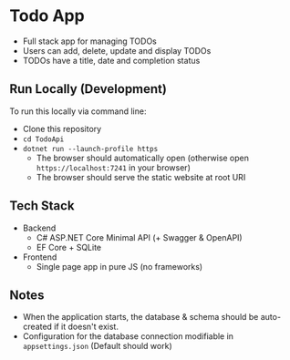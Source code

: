 # Todo App

- Full stack app for managing TODOs
- Users can add, delete, update and display TODOs
- TODOs have a title, date and completion status

## Run Locally (Development)

To run this locally via command line:

- Clone this repository
- `cd TodoApi`
- `dotnet run --launch-profile https`
  - The browser should automatically open (otherwise open `https://localhost:7241` in your browser)
  - The browser should serve the static website at root URI

## Tech Stack

- Backend
  - C# ASP.NET Core Minimal API (+ Swagger & OpenAPI)
  - EF Core + SQLite
- Frontend
  - Single page app in pure JS (no frameworks)

## Notes

- When the application starts, the database & schema should be auto-created if it doesn't exist.
- Configuration for the database connection modifiable in `appsettings.json` (Default should work)
